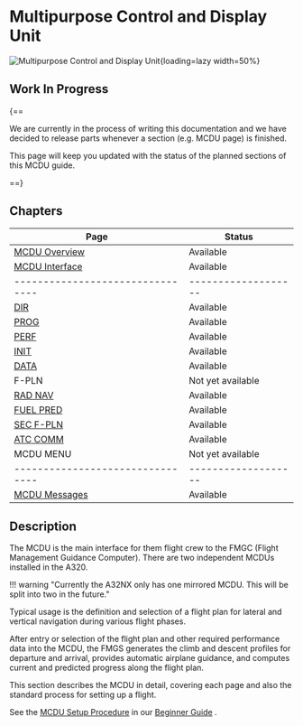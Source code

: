 # Multipurpose Control and Display Unit

<link rel="stylesheet" href="/stylesheets/admonition.css">
<link rel="stylesheet" href="/stylesheets/reported-issues.css">

![Multipurpose Control and Display Unit](../../assets/a32nx-briefing/mcdu/mcdu-full-index.png "Multipurpose Control and 
Display Unit"){loading=lazy width=50%}

## Work In Progress

{==

We are currently in the process of writing this documentation and we have decided to release parts whenever a section
(e.g. MCDU page) is finished.  

This page will keep you updated with the status of the planned sections of this MCDU guide.

==}

## Chapters

| Page                             | Status              |
|----------------------------------|---------------------|
| [MCDU Overview](#)               | Available           |
| [MCDU Interface](interface.md)   | Available           |
| -------------------------------- | ------------------- |
| [DIR](dir.md)                    | Available           |
| [PROG](prog.md)                  | Available           |
| [PERF](perf.md)                  | Available           |
| [INIT](init.md)                  | Available           |
| [DATA](data.md)                  | Available           |  
| F-PLN                            | Not yet available   |
| [RAD NAV](rad-nav.md)            | Available           |
| [FUEL PRED](fuel-pred.md)        | Available           |
| [SEC F-PLN ](sec-f-plan.md)      | Available           |
| [ATC COMM](atc-comm.md)          | Available           |
| MCDU MENU                        | Not yet available   |
| -------------------------------- | ------------------- |
| [MCDU Messages](messages.md)     | Available           |

## Description

The MCDU is the main interface for them flight crew to the FMGC (Flight Management Guidance Computer). There are two 
independent MCDUs installed in the A320.

!!! warning "Currently the A32NX only has one mirrored MCDU. This will be split into two in the future."

Typical usage is the definition and selection of a flight plan for lateral and vertical navigation during various 
flight phases.

After entry or selection of the flight plan and other required performance data into the MCDU, the FMGS generates 
the climb and descent profiles for departure and arrival, provides automatic airplane guidance, and computes current 
and predicted progress along the flight plan.

This section describes the MCDU in detail, covering each page and also the standard process for setting up a flight.

See the [MCDU Setup Procedure](../../beginner-guide/preparing-mcdu.md) in our [Beginner Guide](../../beginner-guide/overview.md) .





